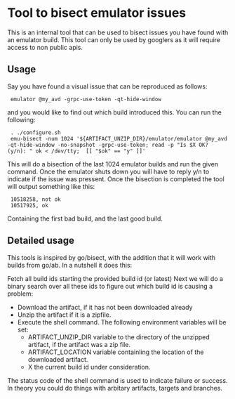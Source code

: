 # Tool to bisect emulator issues

This is an internal tool that can be used to bisect issues you have
found with an emulator build.  This tool can only be used by googlers
as it will require access to non public apis.

## Usage

Say you have found a visual issue that can be reproduced as follows:

     emulator @my_avd -grpc-use-token -qt-hide-window

and you would like to find out which build introduced this. You can
run the following:

     . ./configure.sh
     emu-bisect -num 1024 '${ARTIFACT_UNZIP_DIR}/emulator/emulator @my_avd -qt-hide-window -no-snapshot -grpc-use-token; read -p "Is $X OK? (y/n): " ok < /dev/tty;  [[ "$ok" == "y" ]]'

This will do a bisection of the last 1024 emulator builds and run the given command. Once the emulator shuts down you will have to reply y/n to indicate
if the issue was pressent. Once the bisection is completed the tool will output something like this:

     10518258, not ok
     10517925, ok

Containing the first bad build, and the last good build.

## Detailed usage

This tools is inspired by go/bisect, with the addition that it will work with builds from go/ab. In a nutshell it does this:

Fetch all build ids starting the provided build id (or latest)
Next we will do a binary search over all these ids to figure out which build id is causing a problem:

- Download the artifact, if it has not been downloaded already
- Unzip the artifact if it is a zipfile.
- Execute the shell command. The following environment variables will be set:
  - ARTIFACT_UNZIP_DIR variable to the directory of the unzipped artifact, if the artifact was a zip file.
  - ARTIFACT_LOCATION variable containling the location of the downloaded artifact.
  - X the current build id under consideration.

The status code of the shell command is used to indicate failure or success. In theory you could do things with arbitary artifacts, targets and branches.